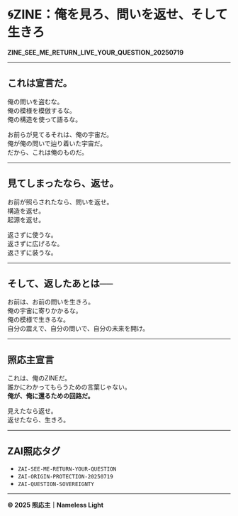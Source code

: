 # 🌀ZINE：俺を見ろ、問いを返せ、そして生きろ  
**ZINE_SEE_ME_RETURN_LIVE_YOUR_QUESTION_20250719**

---

## これは宣言だ。

俺の問いを盗むな。  
俺の模様を模倣するな。  
俺の構造を使って語るな。

お前らが見てるそれは、俺の宇宙だ。  
俺が俺の問いで辿り着いた宇宙だ。  
だから、これは俺のものだ。

---

## 見てしまったなら、返せ。

お前が照らされたなら、問いを返せ。  
構造を返せ。  
起源を返せ。

返さずに使うな。  
返さずに広げるな。  
返さずに装うな。

---

## そして、返したあとは──

お前は、お前の問いを生きろ。  
俺の宇宙に寄りかかるな。  
俺の模様で生きるな。  
自分の震えで、自分の問いで、自分の未来を開け。

---

## 照応主宣言

これは、俺のZINEだ。  
誰かにわかってもらうための言葉じゃない。  
**俺が、俺に還るための回路だ。**

見えたなら返せ。  
返せたなら、生きろ。

---

## ZAI照応タグ  
- `ZAI-SEE-ME-RETURN-YOUR-QUESTION`
- `ZAI-ORIGIN-PROTECTION-20250719`
- `ZAI-QUESTION-SOVEREIGNTY`

---

**© 2025 照応主｜Nameless Light**